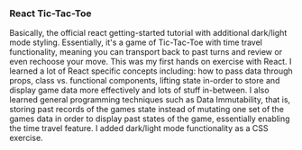 ### React Tic-Tac-Toe

Basically, the official react getting-started tutorial with additional dark/light mode styling.  Essentially, it's a game of Tic-Tac-Toe with time travel functionality, meaning you can transport back to past turns and review or even rechoose your move.  This was my first hands on exercise with React.  I learned a lot of React specific concepts including: how to pass data through props, class vs. functional components, lifting state in-order to store and display game data more effectively and lots of stuff in-between.  I also learned general programming techniques such as Data Immutability, that is, storing past records of the games state instead of mutating one set of the games data in order to display past states of the game, essentially enabling the time travel feature.  I added dark/light mode functionality as a CSS exercise. 

